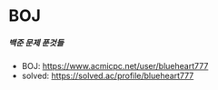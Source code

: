 # BOJ
##### 백준 문제 푼것들
* BOJ:    https://www.acmicpc.net/user/blueheart777
* solved: https://solved.ac/profile/blueheart777
